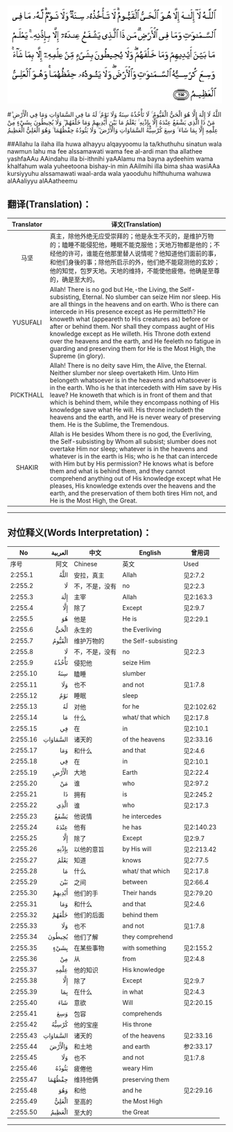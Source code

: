 ![002:255](images/002_255.gif)

#اللَّهُ لَا إِلَٰهَ إِلَّا هُوَ الْحَيُّ الْقَيُّومُ ۚ لَا تَأْخُذُهُ سِنَةٌ وَلَا نَوْمٌ ۚ لَهُ مَا فِي السَّمَاوَاتِ وَمَا فِي الْأَرْضِ ۗ مَنْ ذَا الَّذِي يَشْفَعُ عِنْدَهُ إِلَّا بِإِذْنِهِ ۚ يَعْلَمُ مَا بَيْنَ أَيْدِيهِمْ وَمَا خَلْفَهُمْ ۖ وَلَا يُحِيطُونَ بِشَيْءٍ مِنْ عِلْمِهِ إِلَّا بِمَا شَاءَ ۚ وَسِعَ كُرْسِيُّهُ السَّمَاوَاتِ وَالْأَرْضَ ۖ وَلَا يَئُودُهُ حِفْظُهُمَا ۚ وَهُوَ الْعَلِيُّ الْعَظِيمُ 

##Allahu la ilaha illa huwa alhayyu alqayyoomu la ta/khuthuhu sinatun wala nawmun lahu ma fee alssamawati wama fee al-ardi man tha allathee yashfaAAu AAindahu illa bi-ithnihi yaAAlamu ma bayna aydeehim wama khalfahum wala yuheetoona bishay-in min AAilmihi illa bima shaa wasiAAa kursiyyuhu alssamawati waal-arda wala yaooduhu hifthuhuma wahuwa alAAaliyyu alAAatheemu 

## 翻译(Translation)：

| Translator | 译文(Translation)                                            |
| :--------: | ------------------------------------------------------------ |
|    马坚    | 真主，除他外绝无应受崇拜的；他是永生不灭的，是维护万物的；瞌睡不能侵犯他，睡眠不能克服他；天地万物都是他的；不经他的许可，谁能在他那里替人说情呢？他知道他们面前的事，和他们身後的事；除他所启示的外，他们绝不能窥测他的玄妙；他的知觉，包罗天地。天地的维持，不能使他疲倦。他确是至尊的，确是至大的。 |
|  YUSUFALI  | Allah! There is no god but He,-the Living, the Self-subsisting, Eternal. No slumber can seize Him nor sleep. His are all things in the heavens and on earth. Who is there can intercede in His presence except as He permitteth? He knoweth what (appeareth to His creatures as) before or after or behind them. Nor shall they compass aught of His knowledge except as He willeth. His Throne doth extend over the heavens and the earth, and He feeleth no fatigue in guarding and preserving them for He is the Most High, the Supreme (in glory). |
| PICKTHALL  | Allah! There is no deity save Him, the Alive, the Eternal. Neither slumber nor sleep overtaketh Him. Unto Him belongeth whatsoever is in the heavens and whatsoever is in the earth. Who is he that intercedeth with Him save by His leave? He knoweth that which is in front of them and that which is behind them, while they encompass nothing of His knowledge save what He will. His throne includeth the heavens and the earth, and He is never weary of preserving them. He is the Sublime, the Tremendous. |
|   SHAKIR   | Allah is He besides Whom there is no god, the Everliving, the Self-subsisting by Whom all subsist; slumber does not overtake Him nor sleep; whatever is in the heavens and whatever is in the earth is His; who is he that can intercede with Him but by His permission? He knows what is before them and what is behind them, and they cannot comprehend anything out of His knowledge except what He pleases, His knowledge extends over the heavens and the earth, and the preservation of them both tires Him not, and He is the Most High, the Great. |

---

## 对位释义(Words Interpretation)：

| No   | العربية | 中文    | English | 曾用词 |
| ---- | ------: | ------- | ------- | ------ |
| 序号 |    阿文 | Chinese | 英文    | Used   |
| 2:255.1  | اللَّهُ     | 安拉，真主     | Allah               | 见2:7.2 |
| 2:255.2  | لَا       | 不，不是，没有 | no                  | 见2:2.3    |
| 2:255.3  | إِلَٰهَ      | 主宰           | Allah               | 见2:163.3  |
| 2:255.4  | إِلَّا      | 除了           | Except              | 见2:9.7    |
| 2:255.5  | هُوَ       | 他是           | He is               | 见2:29.1   |
| 2:255.6  | الْحَيُّ     | 永生的         | the Everliving      |            |
| 2:255.7  | الْقَيُّومُ   | 维护万物的     | the Self-subsisting |            |
| 2:255.8  | لَا       | 不，不是，没有 | no                  | 见2:2.3    |
| 2:255.9  | تَأْخُذُهُ    | 侵犯他         | seize Him           |            |
| 2:255.10 | سِنَةٌ      | 瞌睡           | slumber             |            |
| 2:255.11 | وَلَا      | 也不           | and not             | 见1:7.8    |
| 2:255.12 | نَوْمٌ      | 睡眠           | sleep               |            |
| 2:255.13 | لَهُ       | 对他           | for he              | 见2:102.62 |
| 2:255.14 | مَا       | 什么           | what/ that which    | 见2:17.8   |
| 2:255.15 | فِي       | 在             | in                  | 见2:10.1   |
| 2:255.16 | السَّمَاوَاتِ | 诸天的       | of the heavens      | 见2:33.16  |
| 2:255.17 | وَمَا      | 和什么         | and that            | 见2:4.6    |
| 2:255.18 | فِي       | 在             | in                  | 见2:10.1   |
| 2:255.19 | الْأَرْضِ    | 大地           | Earth               | 见2:22.4   |
| 2:255.20 | مَنْ       | 谁             | who                 | 见2:97.2   |
| 2:255.21 | ذَا       | 拥有           | is                  | 见2:245.2  |
| 2:255.22 | الَّذِي     | 谁             | who                 | 见2:17.3   |
| 2:255.23 | يَشْفَعُ     | 他说情         | he intercedes       |            |
| 2:255.24 | عِنْدَهُ     | 他有           | he has              | 见2:140.23 |
| 2:255.25 | إِلَّا      | 除了           | Except              | 见2:9.7    |
| 2:255.26 | بِإِذْنِهِ    | 以他的意旨     | by His will         | 见2:213.42 |
| 2:255.27 | يَعْلَمُ     | 知道           | knows               | 见2:77.5   |
| 2:255.28 | مَا       | 什么           | what/ that which    | 见2:17.8   |
| 2:255.29 | بَيْنَ      | 之间           | between             | 见2:66.4   |
| 2:255.30 | أَيْدِيهِمْ   | 他们的手       | Their hands         | 见2:79.20  |
| 2:255.31 | وَمَا      | 和什么         | and that            | 见2:4.6    |
| 2:255.32 | خَلْفَهُمْ    | 他们的后面     | behind them         |            |
| 2:255.33 | وَلَا      | 也不           | and not             | 见1:7.8    |
| 2:255.34 | يُحِيطُونَ   | 他们了解       | they comprehend     |            |
| 2:255.35 | بِشَيْءٍ     | 在某些事物     | with something      | 见2:155.2  |
| 2:255.36 | مِنْ       | 从             | from                | 见2:4.8    |
| 2:255.37 | عِلْمِهِ     | 他的知识       | His knowledge       |            |
| 2:255.38 | إِلَّا      | 除了           | Except              | 见2:9.7    |
| 2:255.39 | بِمَا      | 在什么         | in what             | 见2:4.3    |
| 2:255.40 | شَاءَ      | 意欲           | Will                | 见2:20.15  |
| 2:255.41 | وَسِعَ      | 包容           | comprehends         |            |
| 2:255.42 | كُرْسِيُّهُ    | 他的宝座       | His throne          |            |
| 2:255.43 | السَّمَاوَاتِ | 诸天的       | of the heavens      | 见2:33.16  |
| 2:255.44 | وَالْأَرْضَ   | 和土地         | and earth           | 参2:33.17  |
| 2:255.45 | وَلَا      | 也不           | and not             | 见1:7.8    |
| 2:255.46 | يَئُودُهُ    | 疲倦他         | weary Him           |            |
| 2:255.47 | حِفْظُهُمَا   | 维持他俩       | preserving them     |            |
| 2:255.48 | وَهُوَ      | 和他           | and he              | 见2:29.16  |
| 2:255.49 | الْعَلِيُّ    | 至高的         | the Most High       |            |
| 2:255.50 | الْعَظِيمُ   | 至大的         | the Great           |            |

---

